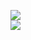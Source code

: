 [![](https://img.shields.io/badge/Made%20With-Github%20Spray-lightgrey.svg?style=for-the-badge&logo=github)](https://github.com/Annihil/github-spray#24666)  
[![](https://i.imgur.com/2DrTn0Z.gif)](https://github.com/Annihil/github-spray)